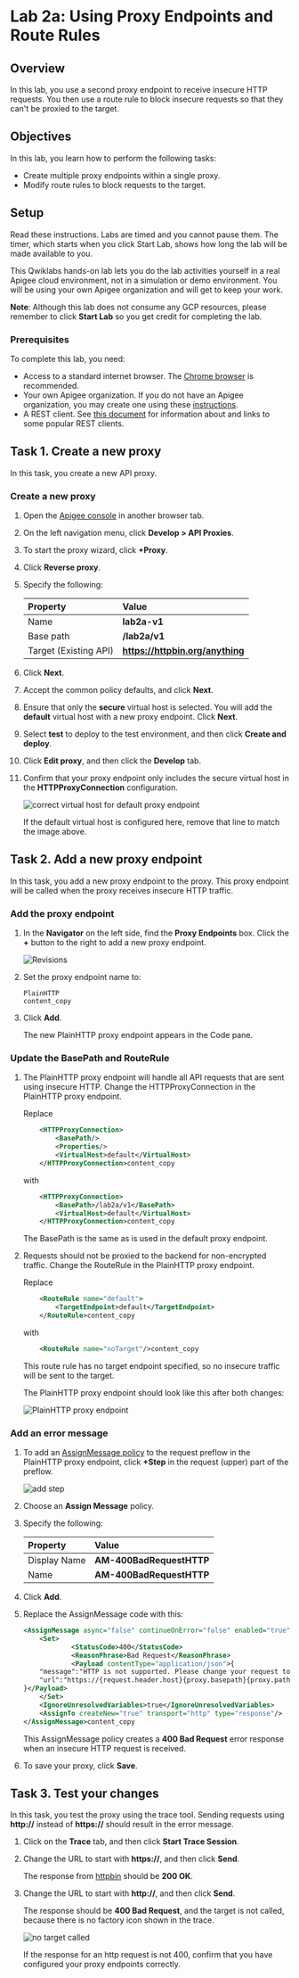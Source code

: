 # Lab 2a: Using Proxy Endpoints and Route Rules



## Overview

In this lab, you use a second proxy endpoint to receive insecure HTTP requests. You then use a route rule to block insecure requests so that they can't be proxied to the target.

## Objectives

In this lab, you learn how to perform the following tasks:

- Create multiple proxy endpoints within a single proxy.
- Modify route rules to block requests to the target.

## Setup

Read these instructions. Labs are timed and you cannot pause them. The timer, which starts when you click Start Lab, shows how long the lab will be made available to you.

This Qwiklabs hands-on lab lets you do the lab activities yourself in a real Apigee cloud environment, not in a simulation or demo environment. You will be using your own Apigee organization and will get to keep your work.

**Note**: Although this lab does not consume any GCP resources, please remember to click **Start Lab** so you get credit for completing the lab.

### Prerequisites

To complete this lab, you need:

- Access to a standard internet browser. The [Chrome browser](https://www.google.com/chrome) is recommended.
- Your own Apigee organization. If you do not have an Apigee organization, you may create one using these [instructions](https://storage.googleapis.com/cloud-training/developing-apis/solutions/instructions/apigeeorg.pdf).
- A REST client. See [this document](https://storage.googleapis.com/cloud-training/developing-apis/docs/rest-clients.pdf) for information about and links to some popular REST clients.

## Task 1. Create a new proxy

In this task, you create a new API proxy.

### Create a new proxy

1. Open the [Apigee console](https://apigee.com/edge) in another browser tab.

2. On the left navigation menu, click **Develop > API Proxies**.

3. To start the proxy wizard, click **+Proxy**.

4. Click **Reverse proxy**.

5. Specify the following:

   | Property              | Value                            |
   | :-------------------- | :------------------------------- |
   | Name                  | **lab2a-v1**                     |
   | Base path             | **/lab2a/v1**                    |
   | Target (Existing API) | **https://httpbin.org/anything** |

6. Click **Next**.

7. Accept the common policy defaults, and click **Next**.

8. Ensure that only the **secure** virtual host is selected. You will add the **default** virtual host with a new proxy endpoint. Click **Next**.

9. Select **test** to deploy to the test environment, and then click **Create and deploy**.

10. Click **Edit proxy**, and then click the **Develop** tab.

11. Confirm that your proxy endpoint only includes the secure virtual host in the **HTTPProxyConnection** configuration.

    ![correct virtual host for default proxy endpoint](https://cdn.qwiklabs.com/jzDIJfoBD5kkS1mHNjrIuIJNFkUjwbu2s0EE7ZMdv9g%3D)

    If the default virtual host is configured here, remove that line to match the image above.

## Task 2. Add a new proxy endpoint

In this task, you add a new proxy endpoint to the proxy. This proxy endpoint will be called when the proxy receives insecure HTTP traffic.

### Add the proxy endpoint

1. In the **Navigator** on the left side, find the **Proxy Endpoints** box. Click the **+** button to the right to add a new proxy endpoint.

   ![Revisions](https://cdn.qwiklabs.com/avmysmucG6vQwt6zOk1zXZG4y1SQHtsrPUZE4gQDjWU%3D)

2. Set the proxy endpoint name to:

   ```
   PlainHTTP
   content_copy
   ```

3. Click **Add**.

   The new PlainHTTP proxy endpoint appears in the Code pane.

### Update the BasePath and RouteRule

1. The PlainHTTP proxy endpoint will handle all API requests that are sent using insecure HTTP. Change the HTTPProxyConnection in the PlainHTTP proxy endpoint.

   Replace

   ```xml
       <HTTPProxyConnection>
           <BasePath/>
           <Properties/>
           <VirtualHost>default</VirtualHost>
       </HTTPProxyConnection>content_copy
   ```

   with

   ```xml
       <HTTPProxyConnection>
           <BasePath>/lab2a/v1</BasePath>
           <VirtualHost>default</VirtualHost>
       </HTTPProxyConnection>content_copy
   ```

   The BasePath is the same as is used in the default proxy endpoint.

2. Requests should not be proxied to the backend for non-encrypted traffic. Change the RouteRule in the PlainHTTP proxy endpoint.

   Replace

   ```xml
       <RouteRule name="default">
           <TargetEndpoint>default</TargetEndpoint>
       </RouteRule>content_copy
   ```

   with

   ```xml
       <RouteRule name="noTarget"/>content_copy
   ```

   This route rule has no target endpoint specified, so no insecure traffic will be sent to the target.

   The PlainHTTP proxy endpoint should look like this after both changes:

   ![PlainHTTP proxy endpoint](https://cdn.qwiklabs.com/wnuoTgRZmsw%2BZlYaxgahX%2FbYOnqtR1zMHzFVbY8lFdU%3D)

### Add an error message

1. To add an [AssignMessage policy](https://docs.apigee.com/api-platform/reference/policies/assign-message-policy) to the request preflow in the PlainHTTP proxy endpoint, click **+Step** in the request (upper) part of the preflow.

   ![add step](https://cdn.qwiklabs.com/qL%2B5X73UGo5ejw1o%2FcMuYvsAa5jjHiif628UNLpw488%3D)

2. Choose an **Assign Message** policy.

3. Specify the following:

   | Property     | Value                    |
   | :----------- | :----------------------- |
   | Display Name | **AM-400BadRequestHTTP** |
   | Name         | **AM-400BadRequestHTTP** |

4. Click **Add**.

5. Replace the AssignMessage code with this:

   ```xml
   <AssignMessage async="false" continueOnError="false" enabled="true" name="AM-400BadRequestHTTP">
       <Set>
               <StatusCode>400</StatusCode>
               <ReasonPhrase>Bad Request</ReasonPhrase>
               <Payload contentType="application/json">{
       "message":"HTTP is not supported. Please change your request to HTTPS and try again.",
       "url":"https://{request.header.host}{proxy.basepath}{proxy.pathsuffix}?{request.querystring}"
   }</Payload>
       </Set>
       <IgnoreUnresolvedVariables>true</IgnoreUnresolvedVariables>
       <AssignTo createNew="true" transport="http" type="response"/>
   </AssignMessage>content_copy
   ```

   This AssignMessage policy creates a **400 Bad Request** error response when an insecure HTTP request is received.

6. To save your proxy, click **Save**.

## Task 3. Test your changes

In this task, you test the proxy using the trace tool. Sending requests using **http://** instead of **https://** should result in the error message.

1. Click on the **Trace** tab, and then click **Start Trace Session**.

2. Change the URL to start with **https://**, and then click **Send**.

   The response from [httpbin](https://httpbin.org/) should be **200 OK**.

3. Change the URL to start with **http://**, and then click **Send**.

   The response should be **400 Bad Request**, and the target is not called, because there is no factory icon shown in the trace.

   ![no target called](https://cdn.qwiklabs.com/Qxn2OLG0N%2BVKpmPcX%2BaNvTP3FzIN7nQ1jLkk9iFbIWE%3D)

   If the response for an http request is not 400, confirm that you have configured your proxy endpoints correctly.